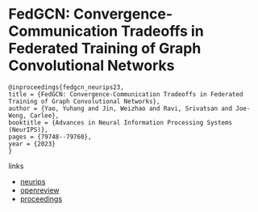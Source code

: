 # FedGCN: Convergence-Communication Tradeoffs in Federated Training of Graph Convolutional Networks

```
@inproceedings{fedgcn_neurips23,
title = {FedGCN: Convergence-Communication Tradeoffs in Federated Training of Graph Convolutional Networks},
author = {Yao, Yuhang and Jin, Weizhao and Ravi, Srivatsan and Joe-Wong, Carlee},
booktitle = {Advances in Neural Information Processing Systems (NeurIPS)},
pages = {79748--79760},
year = {2023}
}
```

links
- [neurips](https://nips.cc/Conferences/2023/Schedule?showEvent=70450)
- [openreview](https://openreview.net/forum?id=ody3RBUuJS)
- [proceedings](https://papers.nips.cc//paper_files/paper/2023/hash/fc07feae9af49dd3f1a1e049b77f4e17-Abstract-Conference.html)
